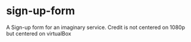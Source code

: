 # sign-up-form
A Sign-up form for an imaginary service.  Credit is not centered on 1080p but centered on virtualBox
